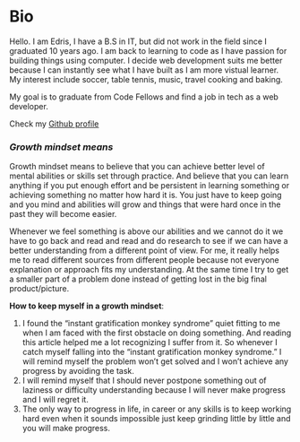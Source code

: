 # Bio
Hello. I am Edris, I have a B.S in IT, but did not work in the field since I graduated 10 years ago. I am back to learning to code as I have passion for building things using computer. I decide web development suits me better because I can instantly see what I have built as I am more vistual learner.
My interest include soccer, table tennis, music, travel cooking and baking.

My goal is to graduate from Code Fellows and find a job in tech as a web developer.

Check my [Github profile](https://github.com/Fadab2/)

  
### ***Growth mindset means***
  
 Growth mindset means to believe that you can achieve better level of mental abilities or skills set through practice. And believe that you can learn anything if you put enough  effort and be persistent in learning something or achieving something no matter how hard it is.  You just have to keep going and you mind and abilities will grow and things that were hard once in the past they will become easier.
  
Whenever we feel something is above our abilities and we cannot do it we have to go back and read and read and do research to see if we can have a better understanding from a different point of view. For me, it really helps me to read different sources from different people because not everyone explanation or approach fits my understanding. At the same time I try to get a smaller part of a problem done instead of getting lost in the big final product/picture.

**How to keep myself in a growth mindset**:

1.	I found the “instant gratification monkey syndrome” quiet fitting to me when I am faced with the first obstacle on doing something. And reading this article helped me a lot      recognizing I suffer from it. So whenever I catch myself falling into the “instant gratification monkey syndrome.” I will remind myself the problem won’t get solved and I won’t     achieve any progress by avoiding the task.
2.	I will remind myself that I should never postpone something out of laziness or difficulty understanding because I will never make progress and I will regret it.
3.	The only way to progress in life, in career or any skills is to keep working hard even when it sounds impossible just keep grinding  little by little and you will make               progress.  

  

